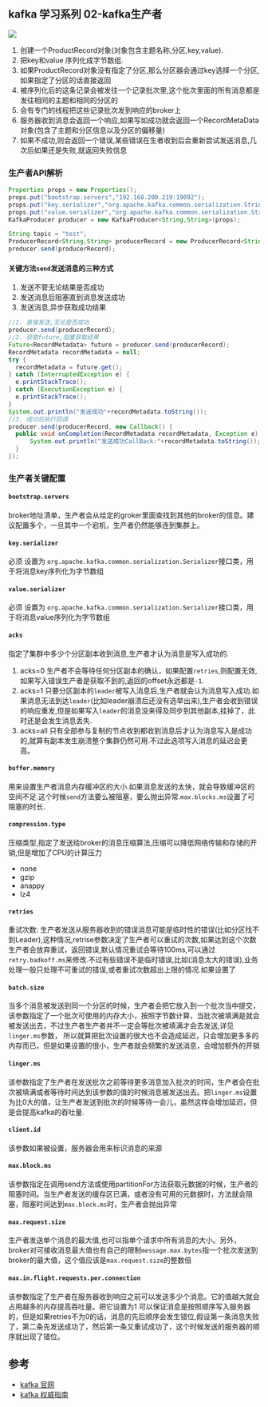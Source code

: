 ## kafka 学习系列 02-kafka生产者

![](/uploads/kafka/kafka_producer.png)

1. 创建一个ProductRecord对象(对象包含主题名称,分区,key,value).
1. 把key和value 序列化成字节数组.
1. 如果ProductRecord对象没有指定了分区,那么分区器会通过key选择一个分区,如果指定了分区的话直接返回
1. 被序列化后的这条记录会被发往一个记录批次里,这个批次里面的所有消息都是发往相同的主题和相同的分区的
1. 会有专门的线程把这些记录批次发到响应的broker上
1. 服务器收到消息会返回一个响应,如果写如成功就会返回一个RecordMetaData对象(包含了主题和分区信息以及分区的偏移量)
1. 如果不成功,则会返回一个错误,某些错误在生者收到后会重新尝试发送消息,几次后如果还是失败,就返回失败信息

<!--more-->

### 生产者API解析

```java
Properties props = new Properties();
props.put("bootstrap.servers","192.168.200.219:19092");
props.put("key.serializer","org.apache.kafka.common.serialization.StringSerializer");
props.put("value.serializer","org.apache.kafka.common.serialization.StringSerializer");
KafkaProducer producer = new KafkaProducer<String,String>(props);

String topic = "test";
ProducerRecord<String,String> producerRecord = new ProducerRecord<String, String>(topic,"1","nihao");
producer.send(producerRecord);
```

#### 关键方法`send`发送消息的三种方式

1. 发送不管无论结果是否成功
2. 发送消息后阻塞直到消息发送成功
3. 发送消息,异步获取成功结果

```java
//1. 直接发送,无论是否成功
producer.send(producerRecord);
//2. 获取future,阻塞获取结果
Future<RecordMetadata> future = producer.send(producerRecord);
RecordMetadata recordMetadata = null;
try {
  recordMetadata = future.get();
} catch (InterruptedException e) {
  e.printStackTrace();
} catch (ExecutionException e) {
  e.printStackTrace();
}
System.out.println("发送成功"+recordMetadata.toString());
//3. 成功后执行回调
producer.send(producerRecord, new Callback() {
  public void onCompletion(RecordMetadata recordMetadata, Exception e) {
      System.out.println("发送成功CallBack:"+recordMetadata.toString());
  }
});
```

### 生产者关键配置

#### `bootstrap.servers` 

broker地址清单，生产者会从给定的groker里面查找到其他的broker的信息。建议配置多个，一旦其中一个宕机，生产者仍然能够连到集群上。

#### `key.serializer`

必须 设置为 `org.apache.kafka.common.serialization.Serializer`接口类，用于将消息key序列化为字节数组

#### `value.serializer` 

必须 设置为 `org.apache.kafka.common.serialization.Serializer`接口类，用于将消息value序列化为字节数组

#### `acks` 

指定了集群中多少个分区副本收到消息,生产者才认为消息是写入成功的.

1. acks=0 生产者不会等待任何分区副本的确认，如果配置`retries`,则配置无效,如果写入错误生产者是获取不到的,返回的offset永远都是`-1`.
2. acks=1 只要分区副本的`leader`被写入消息后,生产者就会认为消息写入成功.如果消息无法到达`leader`(比如leader崩溃后还没有选举出来),生产者会收到错误的响应重发,但是如果写入`leader`的消息没来得及同步到其他副本,挂掉了，此时还是会发生消息丢失.
3. acks=all 只有全部参与复制的节点收到都收到消息后才认为消息写入是成功的,就算有副本发生崩溃整个集群仍然可用.不过此选项写入消息的延迟会更高。

#### `buffer.memory`

用来设置生产者消息内存缓冲区的大小.如果消息发送的太快，就会导致缓冲区的空间不足.这个时候`send`方法要么被阻塞，要么抛出异常.`max.blocks.ms`设置了可阻塞的时长.

#### `compression.type`

压缩类型,指定了发送给broker的消息压缩算法,压缩可以降低网络传输和存储的开销,但是增加了CPU的计算压力

- none
- gzip
- anappy
- lz4

#### `retries`

重试次数: 生产者发送从服务器收到的错误消息可能是临时性的错误(比如分区找不到Leader),这种情况,retrise参数决定了生产者可以重试的次数,如果达到这个次数生产者会放弃重试，返回错误,默认情况重试会等待100ms,可以通过`retry.badkoff.ms`来修改.不过有些错误不是临时错误,比如(消息太大的错误),业务处理一般只处理不可重试的错误,或者重试次数超出上限的情况.如果设置了

#### `batch.size`

当多个消息被发送到同一个分区的时候，生产者会把它放入到一个批次当中提交，该参数指定了一个批次可使用的内存大小，按照字节数计算，当批次被填满是就会被发送出去，不过生产者生产者并不一定会等批次被填满才会去发送,详见`linger.ms`参数， 所以就算把批次设置的很大也不会造成延迟，只会增加更多多的内存而已，但是如果设置的很小，生产者就会频繁的发送消息，会增加额外的开销

#### `linger.ms`

该参数指定了生产者在发送批次之前等待更多消息加入批次的时间，生产者会在批次被填满或者等待时间达到该参数的值的时候消息被发送出去。把`linger.ms`设置为比0大的值，让生产者发送到批次的时候等待一会儿，虽然这样会增加延迟，但是会提高kafka的吞吐量.

#### `client.id`

该参数如果被设置，服务器会用来标识消息的来源

#### `max.block.ms`

该参数指定在调用send方法或使用partitionFor方法获取元数据的时候，生产者的阻塞时间。当生产者发送的缓存区已满，或者没有可用的元数据时，方法就会阻塞，阻塞时间达到`max.block.ms`时，生产者会抛出异常

#### `max.request.size`

生产者发送单个消息的最大值,也可以指单个请求中所有消息的大小。另外，broker对可接收消息最大值也有自己的限制`message.max.bytes`指一个批次发送到broker的最大值，这个值应该是`max.request.size`的整数倍

#### `max.in.flight.requests.per.connection`

该参数指定了生产者在服务器收到响应之前可以发送多少个消息。它的值越大就会占用越多的内存提高吞吐量。把它设置为1 可以保证消息是按照顺序写入服务器的，但是如果retries不为0的话，消息的先后顺序会发生错位,假设第一条消息失败了，第二条先发送成功了，然后第一条又重试成功了，这个时候发送的服务器的顺序就出现了错位。

## 参考

- [kafka 官网](https://cwiki.apache.org/confluence/display/KAFKA/Index)
- [kafka 权威指南](https://book.douban.com/subject/27665114/)